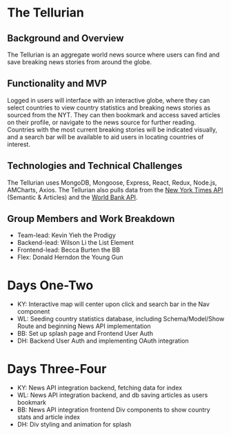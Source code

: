 # The Tellurian

## Background and Overview
The Tellurian is an aggregate world news source where users can find and save breaking news stories from around the globe.


## Functionality and MVP
Logged in users will interface with an interactive globe, where they can select countries to view country statistics and breaking news stories as sourced from the NYT. They can then bookmark and access saved articles on their profile, or navigate to the news source for further reading. Countries with the most current breaking stories will be indicated visually, and a search bar will be available to aid users in locating countries of interest. 


## Technologies and Technical Challenges
The Tellurian uses MongoDB, Mongoose, Express, React, Redux, Node.js, AMCharts, Axios.
The Tellurian also pulls data from the [New York Times API](https://developer.nytimes.com/docs/articlesearch-product/1/overview) (Semantic & Articles) and the [World Bank API](https://data.worldbank.org/).



## Group Members and Work Breakdown
- Team-lead: Kevin Yieh the Prodigy
- Backend-lead: Wilson Li the List Element
- Frontend-lead: Becca Burten the BB
- Flex: Donald Herndon the Young Gun

# Days One-Two
  - KY: Interactive map will center upon click and search bar in the Nav component
  - WL: Seeding country statistics database, including Schema/Model/Show Route and beginning News API implementation
  - BB: Set up splash page and Frontend User Auth
  - DH: Backend User Auth and implementing OAuth integration
  
# Days Three-Four
  - KY: News API integration backend, fetching data for index
  - WL: News API integration backend, and db saving articles as users bookmark
  - BB: News API integration frontend Div components to show country stats and article index
  - DH: Div styling and animation for splash
